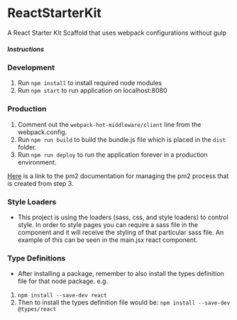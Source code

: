 # ReactStarterKit
A React Starter Kit Scaffold that uses webpack configurations without gulp


##### Instructions

### Development
1. Run `npm install` to install required node modules
2. Run `npm start` to run application on localhost:8080

### Production
1. Comment out the `webpack-hot-middleware/client` line from the webpack.config.
2. Run `npm run build` to build the bundle.js file which is placed in the `dist` folder.
3. Run `npm run deploy` to run the application forever in a production environment.

[Here][1] is a link to the pm2 documentation for managing the pm2 process that is created from step 3.

[1]: https://github.com/Unitech/pm2

### Style Loaders

- This project is using the loaders (sass, css, and style loaders) to control style.
In order to style pages you can require a sass file in the component and it will
receive the styling of that particular sass file. An example of this can be seen in the main.jsx
react component.


### Type Definitions

- After installing a package, remember to also install the types definition file for that node package.
e.g.
1. `npm install --save-dev react`
2. Then to install the types definition file would be: `npm install --save-dev @types/react`
